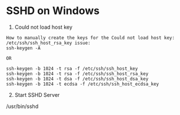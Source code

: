 SSHD on Windows
===============

1. Could not load host key

```
How to manually create the keys for the Could not load host key: /etc/ssh/ssh_host_rsa_key issue:
ssh-keygen -A

OR

ssh-keygen -b 1024 -t rsa -f /etc/ssh/ssh_host_key
ssh-keygen -b 1024 -t rsa -f /etc/ssh/ssh_host_rsa_key
ssh-keygen -b 1024 -t dsa -f /etc/ssh/ssh_host_dsa_key
ssh-keygen -b 1024 -t ecdsa -f /etc/ssh/ssh_host_ecdsa_key
```

2. Start SSHD Server

/usr/bin/sshd

